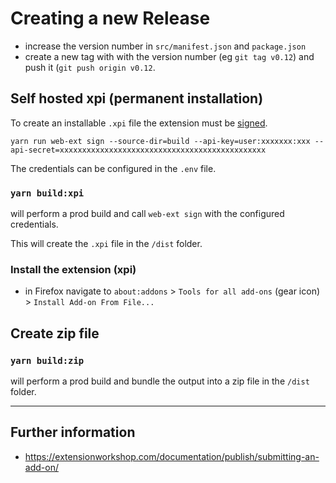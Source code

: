# Creating a new Release

- increase the version number in `src/manifest.json` and `package.json`
- create a new tag with with the version number (eg `git tag v0.12`) and push it (`git push origin v0.12`.

## Self hosted xpi (permanent installation)
To create an installable `.xpi` file the extension must be [signed](https://extensionworkshop.com/documentation/develop/web-ext-command-reference/#web-ext_sign).

```
yarn run web-ext sign --source-dir=build --api-key=user:xxxxxxx:xxx --api-secret=xxxxxxxxxxxxxxxxxxxxxxxxxxxxxxxxxxxxxxxxxxxxxx
```

The credentials can be configured in the `.env` file. 

### `yarn build:xpi` 
will perform a prod build and call `web-ext sign` with the configured credentials.

This will create the `.xpi` file in the `/dist` folder.

### Install the extension (xpi)
- in Firefox navigate to `about:addons` > `Tools for all add-ons` (gear icon) > `Install Add-on From File...`

## Create zip file

### `yarn build:zip`

will perform a prod build and bundle the output into a zip file in the `/dist` folder.

---

## Further information
- https://extensionworkshop.com/documentation/publish/submitting-an-add-on/